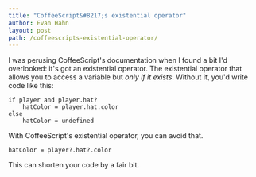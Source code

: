 ```yaml
---
title: "CoffeeScript&#8217;s existential operator"
author: Evan Hahn
layout: post
path: /coffeescripts-existential-operator/
---
```


I was perusing CoffeeScript's documentation when I found a bit I'd overlooked: it's got an existential operator. The existential operator that allows you to access a variable but _only if it exists_. Without it, you'd write code like this:

    if player and player.hat?
        hatColor = player.hat.color
    else
        hatColor = undefined

With CoffeeScript's existential operator, you can avoid that.

    hatColor = player?.hat?.color

This can shorten your code by a fair bit.
